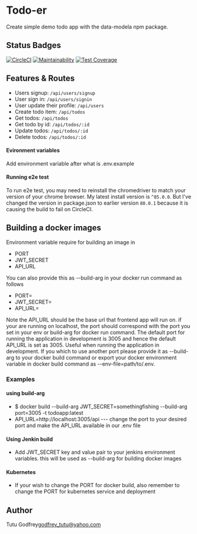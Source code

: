 # Todo-er
Create simple  demo todo app with the data-modela npm package.
## Status Badges

[![CircleCI](https://circleci.com/gh/tutugodfrey/todo-er.svg?style=svg)](https://circleci.com/gh/tutugodfrey/todo-er)
[![Maintainability](https://api.codeclimate.com/v1/badges/7293372337221c98bfdd/maintainability)](https://codeclimate.com/github/tutugodfrey/todo-er/maintainability)
[![Test Coverage](https://api.codeclimate.com/v1/badges/7293372337221c98bfdd/test_coverage)](https://codeclimate.com/github/tutugodfrey/todo-er/test_coverage)

## Features & Routes
- Users signup: `/api/users/signup`
- User sign in: `/api/users/signin`
- User update their profile: `/api/users`
- Create todo item: `/api/todos`
- Get todos: `/api/todos`
- Get todo by id: `/api/todos/:id`
- Update todos: `/api/todos/:id`
- Delete todos: `/api/todos/:id`

#### Evironment variables
Add environment variable after what is .env.example

#### Running e2e test

To run e2e test, you may need to reinstall the chromedriver to match your version of your chrome browser.
My latest install version is `^85.0.0`. But I've changed the version in package.json to earlier version `80.0.1` because it is causing the build to fail on CircleCI.

## Building a docker images
Environment variable require for building an image in 
- PORT
- JWT_SECRET
- API_URL

You can also provide this as --build-arg in your docker run command as follows
- PORT=
- JWT_SECRET=
- API_URL=

Note the API_URL should be the base url that frontend app will run on. if your are running on localhost, the port should correspond with the port you set in your env or build-arg for docker run command. The default port for running the application in development is 3005 and hence the default API_URL is set as 3005. Useful when running the application in development. If you which to use another port please provide it as --build-arg to your docker build command or export your docker environment variable in docker build command as --env-file=path/to/.env.

### Examples
#### using build-arg
- $ docker build --build-arg JWT_SECRET=somethingfishing --build-arg port=3005  -t todoapp:latest 
- API_URL=http://localhost:3005/api  --- change the port to your desired port and make the API_URL available in our .env file

#### Using Jenkin build
- Add JWT_SECRET key  and value pair to your jenkins environment variables. this will be used as --build-arg for building docker images

#### Kubernetes 
- If your wish to change the PORT for docker build, also remember to change the PORT for kubernetes service and deployment

## Author
Tutu Godfrey<godfrey_tutu@yahoo.com>
